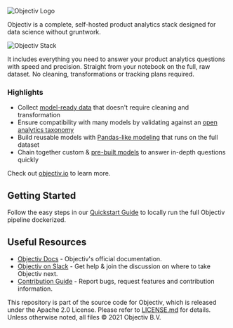 ![Objectiv Logo](https://objectiv.io/docs/img/logo-objectiv-large.svg "Objectiv Logo")

Objectiv is a complete, self-hosted product analytics stack designed for
data science without gruntwork.

![Objectiv Stack](https://www.objectiv.io/docs/img/objectiv-stack.svg "Objectiv Stack")

It includes everything you need to answer your product analytics questions with speed and precision.
Straight from your notebook on the full, raw dataset. No cleaning, transformations or tracking plans required.

### Highlights
* Collect [model-ready data](https://www.objectiv.io/docs/tracking/core-concepts) that doesn't require cleaning and transformation
* Ensure compatibility with many models by validating against an [open analytics taxonomy](https://www.objectiv.io/docs/taxonomy)
* Build reusable models with [Pandas-like modeling](https://www.objectiv.io/docs/modeling) that runs on the full dataset
* Chain together custom & [pre-built models](https://www.objectiv.io/docs/open-model-hub) to answer in-depth questions quickly

Check out [objectiv.io](https://www.objectiv.io) to learn more.

## Getting Started

Follow the easy steps in our [Quickstart Guide](https://www.objectiv.io/docs/quickstart-guide) to locally run the full Objectiv pipeline dockerized.

## Useful Resources

* [Objectiv Docs](https://www.objectiv.io/docs) - Objectiv's official documentation.
* [Objectiv on Slack](https://join.slack.com/t/objectiv-io/shared_invite/zt-u6xma89w-DLDvOB7pQer5QUs5B_~5pg) - Get help & join the discussion on where to take Objectiv next.
* [Contribution Guide](https://www.objectiv.io/docs/the-project/contribute) - Report bugs, request features and contribution information.


This repository is part of the source code for Objectiv, which is released under the Apache 2.0 License. Please refer to [LICENSE.md](LICENSE.md) for details. Unless otherwise noted, all files © 2021 Objectiv B.V.

